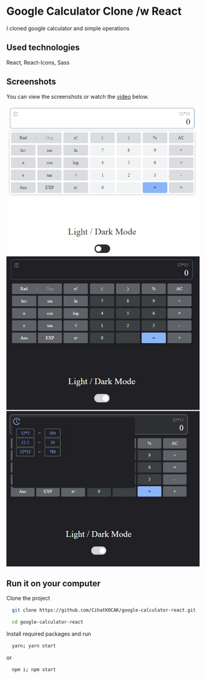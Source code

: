 
# Google Calculator Clone /w React

I cloned google calculator and simple operations 


## Used technologies

 React, React-Icons, Sass


## Screenshots

You can view the screenshots or watch the <a href ="https://www.youtube.com/watch?v=KTWT0nSqTnk">video</a> below.

![Screen Shot](README-imgs/indexWhite.PNG)
![Screen Shot](README-imgs/indexBlack.PNG)
![Screen Shot](README-imgs/history.PNG)


## Run it on your computer

Clone the project

```bash
  git clone https://github.com/CihatKOCAK/google-calculator-react.git
```

```bash
  cd google-calculator-react
```

Install required packages and run

```bash
  yarn; yarn start
```
or
```bash
  npm i; npm start
```

